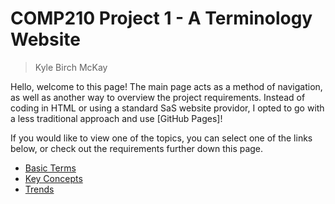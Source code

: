 # COMP210 Project 1 - A Terminology Website

> Kyle Birch McKay

Hello, welcome to this page! The main page acts as a method of navigation, as well as another way to overview the project requirements. Instead of coding in HTML or using a standard SaS website providor, I opted to go with a less traditional approach and use [GitHub Pages]!

If you would like to view one of the topics, you can select one of the links below, or check out the requirements further down this page.

- [Basic Terms](./terms.md)
- [Key Concepts](./concepts.md)
- [Trends](./trends.md)